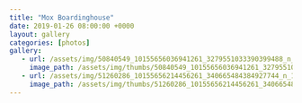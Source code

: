 ```yaml
---
title: "Mox Boardinghouse"
date: 2019-01-26 08:00:00 +0000
layout: gallery
categories: [photos]
gallery:
   - url: /assets/img/50840549_10155656036941261_3279551033390399488_n_10155656036936261.jpg
     image_path: /assets/img/thumbs/50840549_10155656036941261_3279551033390399488_n_10155656036936261.png
   - url: /assets/img/51260286_10155656214456261_340665484384927744_n_10155656214451261.jpg
     image_path: /assets/img/thumbs/51260286_10155656214456261_340665484384927744_n_10155656214451261.png
---
```

